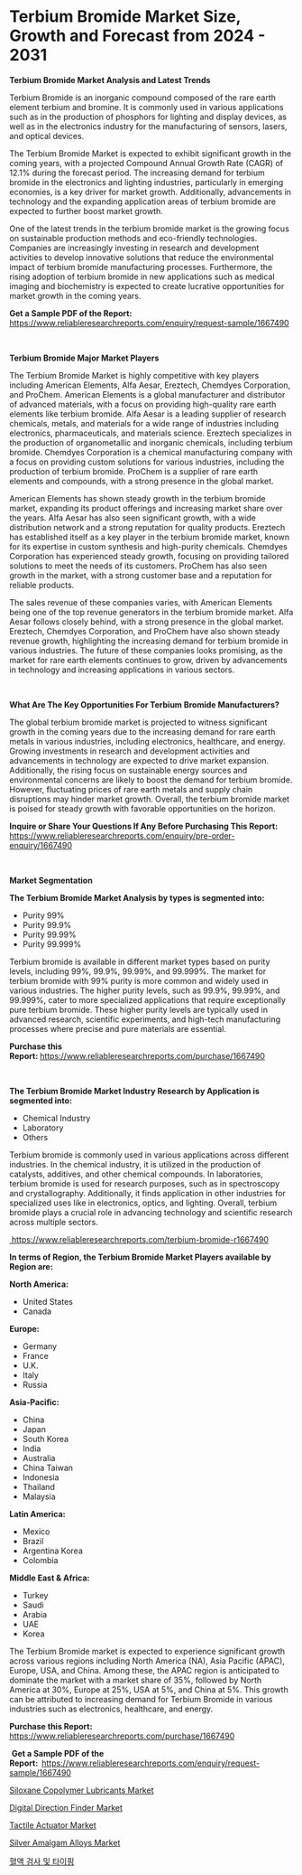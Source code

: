 <p><h1>Terbium Bromide Market Size, Growth and Forecast from 2024 - 2031</h1></p><p><strong>Terbium Bromide Market Analysis and Latest Trends</strong></p>
<p><p>Terbium Bromide is an inorganic compound composed of the rare earth element terbium and bromine. It is commonly used in various applications such as in the production of phosphors for lighting and display devices, as well as in the electronics industry for the manufacturing of sensors, lasers, and optical devices.</p><p>The Terbium Bromide Market is expected to exhibit significant growth in the coming years, with a projected Compound Annual Growth Rate (CAGR) of 12.1% during the forecast period. The increasing demand for terbium bromide in the electronics and lighting industries, particularly in emerging economies, is a key driver for market growth. Additionally, advancements in technology and the expanding application areas of terbium bromide are expected to further boost market growth.</p><p>One of the latest trends in the terbium bromide market is the growing focus on sustainable production methods and eco-friendly technologies. Companies are increasingly investing in research and development activities to develop innovative solutions that reduce the environmental impact of terbium bromide manufacturing processes. Furthermore, the rising adoption of terbium bromide in new applications such as medical imaging and biochemistry is expected to create lucrative opportunities for market growth in the coming years.</p></p>
<p><strong>Get a Sample PDF of the Report:&nbsp;</strong> <a href="https://www.reliableresearchreports.com/enquiry/request-sample/1667490">https://www.reliableresearchreports.com/enquiry/request-sample/1667490</a></p>
<p>&nbsp;</p>
<p><strong>Terbium Bromide Major Market Players</strong></p>
<p><p>The Terbium Bromide Market is highly competitive with key players including American Elements, Alfa Aesar, Ereztech, Chemdyes Corporation, and ProChem. American Elements is a global manufacturer and distributor of advanced materials, with a focus on providing high-quality rare earth elements like terbium bromide. Alfa Aesar is a leading supplier of research chemicals, metals, and materials for a wide range of industries including electronics, pharmaceuticals, and materials science. Ereztech specializes in the production of organometallic and inorganic chemicals, including terbium bromide. Chemdyes Corporation is a chemical manufacturing company with a focus on providing custom solutions for various industries, including the production of terbium bromide. ProChem is a supplier of rare earth elements and compounds, with a strong presence in the global market.</p><p>American Elements has shown steady growth in the terbium bromide market, expanding its product offerings and increasing market share over the years. Alfa Aesar has also seen significant growth, with a wide distribution network and a strong reputation for quality products. Ereztech has established itself as a key player in the terbium bromide market, known for its expertise in custom synthesis and high-purity chemicals. Chemdyes Corporation has experienced steady growth, focusing on providing tailored solutions to meet the needs of its customers. ProChem has also seen growth in the market, with a strong customer base and a reputation for reliable products.</p><p>The sales revenue of these companies varies, with American Elements being one of the top revenue generators in the terbium bromide market. Alfa Aesar follows closely behind, with a strong presence in the global market. Ereztech, Chemdyes Corporation, and ProChem have also shown steady revenue growth, highlighting the increasing demand for terbium bromide in various industries. The future of these companies looks promising, as the market for rare earth elements continues to grow, driven by advancements in technology and increasing applications in various sectors.</p></p>
<p>&nbsp;</p>
<p><strong>What Are The Key Opportunities For Terbium Bromide Manufacturers?</strong></p>
<p><p>The global terbium bromide market is projected to witness significant growth in the coming years due to the increasing demand for rare earth metals in various industries, including electronics, healthcare, and energy. Growing investments in research and development activities and advancements in technology are expected to drive market expansion. Additionally, the rising focus on sustainable energy sources and environmental concerns are likely to boost the demand for terbium bromide. However, fluctuating prices of rare earth metals and supply chain disruptions may hinder market growth. Overall, the terbium bromide market is poised for steady growth with favorable opportunities on the horizon.</p></p>
<p><strong>Inquire or Share Your Questions If Any Before Purchasing This Report:</strong> <a href="https://www.reliableresearchreports.com/enquiry/pre-order-enquiry/1667490">https://www.reliableresearchreports.com/enquiry/pre-order-enquiry/1667490</a></p>
<p>&nbsp;</p>
<p><strong>Market Segmentation</strong></p>
<p><strong>The Terbium Bromide Market Analysis by types is segmented into:</strong></p>
<p><ul><li>Purity 99%</li><li>Purity 99.9%</li><li>Purity 99.99%</li><li>Purity 99.999%</li></ul></p>
<p><p>Terbium bromide is available in different market types based on purity levels, including 99%, 99.9%, 99.99%, and 99.999%. The market for terbium bromide with 99% purity is more common and widely used in various industries. The higher purity levels, such as 99.9%, 99.99%, and 99.999%, cater to more specialized applications that require exceptionally pure terbium bromide. These higher purity levels are typically used in advanced research, scientific experiments, and high-tech manufacturing processes where precise and pure materials are essential.</p></p>
<p><strong>Purchase this Report:&nbsp;</strong><a href="https://www.reliableresearchreports.com/purchase/1667490">https://www.reliableresearchreports.com/purchase/1667490</a></p>
<p>&nbsp;</p>
<p><strong>The Terbium Bromide Market Industry Research by Application is segmented into:</strong></p>
<p><ul><li>Chemical Industry</li><li>Laboratory</li><li>Others</li></ul></p>
<p><p>Terbium bromide is commonly used in various applications across different industries. In the chemical industry, it is utilized in the production of catalysts, additives, and other chemical compounds. In laboratories, terbium bromide is used for research purposes, such as in spectroscopy and crystallography. Additionally, it finds application in other industries for specialized uses like in electronics, optics, and lighting. Overall, terbium bromide plays a crucial role in advancing technology and scientific research across multiple sectors.</p></p>
<p><a href="https://www.reliableresearchreports.com/terbium-bromide-r1667490">&nbsp;https://www.reliableresearchreports.com/terbium-bromide-r1667490</a></p>
<p><strong>In terms of Region, the Terbium Bromide Market Players available by Region are:</strong></p>
<p>
    <p> <strong> North America: </strong>
        <ul>
            <li>United States</li>
            <li>Canada</li>
        </ul>
        </p> 
    <p> <strong> Europe: </strong>
        <ul>
            <li>Germany</li>
            <li>France</li>
            <li>U.K.</li>
            <li>Italy</li>
            <li>Russia</li>
        </ul>
        </p> 
    <p> <strong> Asia-Pacific: </strong>
        <ul>
            <li>China</li>
            <li>Japan</li>
            <li>South Korea</li>
            <li>India</li>
            <li>Australia</li>
            <li>China Taiwan</li>
            <li>Indonesia</li>
            <li>Thailand</li>
            <li>Malaysia</li>
        </ul>
        </p> 
    <p> <strong> Latin America: </strong>
        <ul>
            <li>Mexico</li>
            <li>Brazil</li>
            <li>Argentina Korea</li>
            <li>Colombia</li>
        </ul>
        </p> 
    <p> <strong> Middle East & Africa: </strong>
        <ul>
            <li>Turkey</li>
            <li>Saudi</li>
            <li>Arabia</li>
            <li>UAE</li>
            <li>Korea</li>
        </ul>
    </p>
    </p>
<p><p>The Terbium Bromide market is expected to experience significant growth across various regions including North America (NA), Asia Pacific (APAC), Europe, USA, and China. Among these, the APAC region is anticipated to dominate the market with a market share of 35%, followed by North America at 30%, Europe at 25%, USA at 5%, and China at 5%. This growth can be attributed to increasing demand for Terbium Bromide in various industries such as electronics, healthcare, and energy.</p></p>
<p><strong>Purchase this Report: </strong><a href="https://www.reliableresearchreports.com/purchase/1667490">https://www.reliableresearchreports.com/purchase/1667490</a></p>
<p>&nbsp;<strong>Get a Sample PDF of the Report:&nbsp;&nbsp;</strong><a href="https://www.reliableresearchreports.com/enquiry/request-sample/1667490">https://www.reliableresearchreports.com/enquiry/request-sample/1667490</a></p>
<p><strong></strong></p>
<p><p><a href="https://github.com/DarrenSipes1990/Market-Research-Report-List-2/blob/main/siloxane-copolymer-lubricants-market.md">Siloxane Copolymer Lubricants Market</a></p><p><a href="https://medium.com/@christopher.fisher66709/comprehensive-analysis-of-the-global-digital-direction-finder-market-growth-trends-market-371e3a1bec18">Digital Direction Finder Market</a></p><p><a href="https://medium.com/@shanypaucek/global-tactile-actuator-market-trends-insights-into-growth-opportunities-and-challenges-forecasted-413a748cc074">Tactile Actuator Market</a></p><p><a href="https://github.com/kmatchooka/Market-Research-Report-List-2/blob/main/silver-amalgam-alloys-market.md">Silver Amalgam Alloys Market</a></p><p><a href="https://github.com/JeromeRtyau89966/Market-Research-Report-List-3/blob/main/996948282838.md">혈액 검사 및 타이핑</a></p></p>